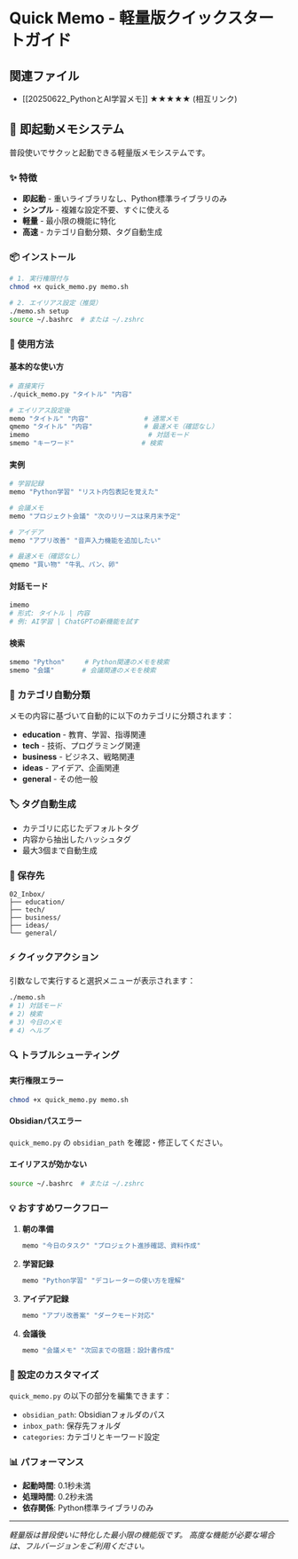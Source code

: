 # Quick Memo - 軽量版クイックスタートガイド

## 関連ファイル

- [[20250622_PythonとAI学習メモ]] ★★★★★ (相互リンク)

## 🚀 即起動メモシステム

普段使いでサクッと起動できる軽量版メモシステムです。

### ✨ 特徴

- **即起動** - 重いライブラリなし、Python標準ライブラリのみ
- **シンプル** - 複雑な設定不要、すぐに使える
- **軽量** - 最小限の機能に特化
- **高速** - カテゴリ自動分類、タグ自動生成

### 📦 インストール

```bash
# 1. 実行権限付与
chmod +x quick_memo.py memo.sh

# 2. エイリアス設定（推奨）
./memo.sh setup
source ~/.bashrc  # または ~/.zshrc
```

### 🔧 使用方法

#### 基本的な使い方

```bash
# 直接実行
./quick_memo.py "タイトル" "内容"

# エイリアス設定後
memo "タイトル" "内容"              # 通常メモ
qmemo "タイトル" "内容"             # 最速メモ（確認なし）
imemo                              # 対話モード
smemo "キーワード"                 # 検索
```

#### 実例

```bash
# 学習記録
memo "Python学習" "リスト内包表記を覚えた"

# 会議メモ
memo "プロジェクト会議" "次のリリースは来月末予定"

# アイデア
memo "アプリ改善" "音声入力機能を追加したい"

# 最速メモ（確認なし）
qmemo "買い物" "牛乳、パン、卵"
```

#### 対話モード

```bash
imemo
# 形式: タイトル | 内容
# 例: AI学習 | ChatGPTの新機能を試す
```

#### 検索

```bash
smemo "Python"     # Python関連のメモを検索
smemo "会議"       # 会議関連のメモを検索
```

### 📂 カテゴリ自動分類

メモの内容に基づいて自動的に以下のカテゴリに分類されます：

- **education** - 教育、学習、指導関連
- **tech** - 技術、プログラミング関連
- **business** - ビジネス、戦略関連
- **ideas** - アイデア、企画関連
- **general** - その他一般

### 🏷️ タグ自動生成

- カテゴリに応じたデフォルトタグ
- 内容から抽出したハッシュタグ
- 最大3個まで自動生成

### 📁 保存先

```
02_Inbox/
├── education/
├── tech/
├── business/
├── ideas/
└── general/
```

### ⚡ クイックアクション

引数なしで実行すると選択メニューが表示されます：

```bash
./memo.sh
# 1) 対話モード
# 2) 検索
# 3) 今日のメモ
# 4) ヘルプ
```

### 🔍 トラブルシューティング

#### 実行権限エラー
```bash
chmod +x quick_memo.py memo.sh
```

#### Obsidianパスエラー
`quick_memo.py` の `obsidian_path` を確認・修正してください。

#### エイリアスが効かない
```bash
source ~/.bashrc  # または ~/.zshrc
```

### 💡 おすすめワークフロー

1. **朝の準備**
   ```bash
   memo "今日のタスク" "プロジェクト進捗確認、資料作成"
   ```

2. **学習記録**
   ```bash
   memo "Python学習" "デコレーターの使い方を理解"
   ```

3. **アイデア記録**
   ```bash
   memo "アプリ改善案" "ダークモード対応"
   ```

4. **会議後**
   ```bash
   memo "会議メモ" "次回までの宿題：設計書作成"
   ```

### 🔧 設定のカスタマイズ

`quick_memo.py` の以下の部分を編集できます：

- `obsidian_path`: Obsidianフォルダのパス
- `inbox_path`: 保存先フォルダ
- `categories`: カテゴリとキーワード設定

### 📊 パフォーマンス

- **起動時間**: 0.1秒未満
- **処理時間**: 0.2秒未満
- **依存関係**: Python標準ライブラリのみ

---

*軽量版は普段使いに特化した最小限の機能版です。*
*高度な機能が必要な場合は、フルバージョンをご利用ください。* 